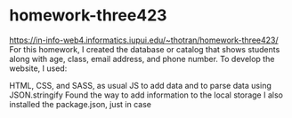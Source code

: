 # homework-three423

https://in-info-web4.informatics.iupui.edu/~thotran/homework-three423/ For this homework, I created the database or catalog that shows students along with age, class, email address, and phone number. To develop the website, I used:

HTML, CSS, and SASS, as usual JS to add data and to parse data using JSON.stringify Found the way to add information to the local storage I also installed the package.json, just in case
